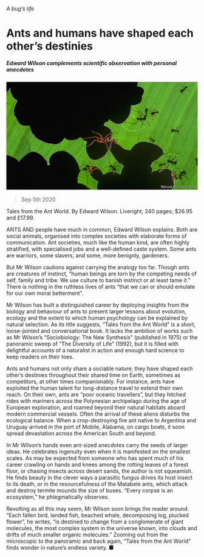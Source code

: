 ###### A bug’s life

# Ants and humans have shaped each other’s destinies 

##### Edward Wilson complements scientific observation with personal anecdotes 

![image](images/20200905_BKP010_0.jpg) 

> Sep 5th 2020 

Tales from the Ant World. By Edward Wilson. Liveright; 240 pages; $26.95 and £17.99.

ANTS AND people have much in common, Edward Wilson explains. Both are social animals, organised into complex societies with elaborate forms of communication. Ant societies, much like the human kind, are often highly stratified, with specialised jobs and a well-defined caste system. Some ants are warriors, some slavers, and some, more benignly, gardeners.

But Mr Wilson cautions against carrying the analogy too far. Though ants are creatures of instinct, “human beings are torn by the competing needs of self, family and tribe. We use culture to banish instinct or at least tame it.” There is nothing in the ruthless lives of ants “that we can or should emulate for our own moral betterment”.

Mr Wilson has built a distinguished career by deploying insights from the biology and behaviour of ants to present larger lessons about evolution, ecology and the extent to which human psychology can be explained by natural selection. As its title suggests, “Tales from the Ant World” is a short, loose-jointed and conversational book. It lacks the ambition of works such as Mr Wilson’s “Sociobiology: The New Synthesis” (published in 1975) or the panoramic sweep of “The Diversity of Life” (1992), but it is filled with delightful accounts of a naturalist in action and enough hard science to keep readers on their toes.

Ants and humans not only share a sociable nature; they have shaped each other’s destinies throughout their shared time on Earth, sometimes as competitors, at other times companionably. For instance, ants have exploited the human talent for long-distance travel to extend their own reach. On their own, ants are “poor oceanic travellers”, but they hitched rides with mariners across the Polynesian archipelago during the age of European exploration, and roamed beyond their natural habitats aboard modern commercial vessels. Often the arrival of these aliens disturbs the ecological balance. When a crop-destroying fire ant native to Argentina and Uruguay arrived in the port of Mobile, Alabama, on cargo boats, it soon spread devastation across the American South and beyond.

In Mr Wilson’s hands even ant-sized anecdotes carry the seeds of larger ideas. He celebrates ingenuity even when it is manifested on the smallest scales. As may be expected from someone who has spent much of his career crawling on hands and knees among the rotting leaves of a forest floor, or chasing insects across desert sands, the author is not squeamish. He finds beauty in the clever ways a parasitic fungus drives its host insect to its death, or in the resourcefulness of the Matabele ants, which attack and destroy termite mounds the size of buses. “Every corpse is an ecosystem,” he phlegmatically observes.

Revolting as all this may seem, Mr Wilson soon brings the reader around. “Each fallen bird, landed fish, beached whale, decomposing log, plucked flower”, he writes, “is destined to change from a conglomerate of giant molecules, the most complex system in the universe known, into clouds and drifts of much smaller organic molecules.” Zooming out from the microscopic to the panoramic and back again, “Tales from the Ant World” finds wonder in nature’s endless variety. ■

